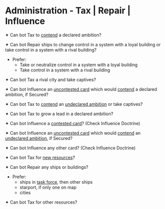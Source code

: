 # Administration - Tax | Repair | Influence

✦ Can bot Tax to <ins>contend</ins> a declared ambition?

✦ Can bot Repair ships to change control in a system with a loyal building or take control in a system with a rival building?

- Prefer:
	- Take or neutralize control in a system with a loyal building
	- Take control in a system with a rival building

✦ Can bot Tax a rival city and take captives?

✦ Can bot Influence an <ins>uncontested card</ins> which would <ins>contend</ins> a declared ambition, if Secured?

✦ Can bot Tax to <ins>contend</ins> an <ins>undeclared ambition</ins> or take captives?

✦ Can bot Tax to grow a lead in a declared ambition?

✦ Can bot Influence a <ins>contested card</ins>? (Check Influence Doctrine)

✦ Can bot Influence an <ins>uncontested card</ins> which would <ins>contend</ins> an <ins>undeclared ambition</ins>, if Secured?

✦ Can bot Influence any other card? (Check Influence Doctrine)

✦ Can bot Tax for <ins>new resources</ins>?

✦ Can bot Repair any ships or buildings?

- Prefer:
	- ships in <ins>task force</ins>, then other ships
	- starport, if only one on map
	- cities

✦ Can bot Tax for other resources?

<div class="pagebreak"> </div>
